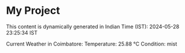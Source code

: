 # My Project

This content is dynamically generated in Indian Time (IST): 2024-05-28 23:25:34 IST


Current Weather in Coimbatore:
Temperature: 25.88 °C
Condition: mist
